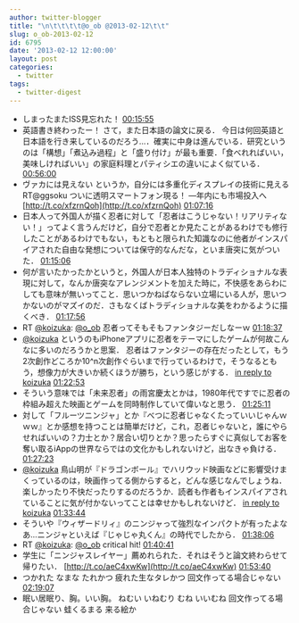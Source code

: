 ```yaml
---
author: twitter-blogger
title: "\n\t\t\t\t@o_ob @2013-02-12\t\t"
slug: o_ob-2013-02-12
id: 6795
date: '2013-02-12 12:00:00'
layout: post
categories:
  - twitter
tags:
  - twitter-digest
---
```


*   しまったまたISS見忘れた！ [00:15:55](http://twitter.com/o_ob/statuses/300986530472816641)
*   英語書き終わったー！ さて，また日本語の論文に戻る． 今日は何回英語と日本語を行き来しているのだろう…．確実に中身は進んでいる．研究というのは「構想」「煮込み過程」と「盛り付け」が最も重要．「食べれればいい，美味しければいい」の家庭料理とパティシエの違いによく似ている． [00:56:00](http://twitter.com/o_ob/statuses/300996616431742979)
*   ヴァカには見えない というか，自分には多重化ディスプレイの技術に見える RT@ggsoku ついに透明スマートフォン現る！ ―年内にも市場投入へ [http://t.co/xfzrnQoh](http://t.co/xfzrnQoh) [01:07:16](http://twitter.com/o_ob/statuses/300999450841714688)
*   日本人って外国人が描く忍者に対して「忍者はこうじゃない！リアリティない！」ってよく言うんだけど，自分で忍者とか見たことがあるわけでも修行したことがあるわけでもない，もともと限られた知識なのに他者がインスパイアされた自由な発想については保守的なんだな，といま唐突に気がついた． [01:15:06](http://twitter.com/o_ob/statuses/301001424312094720)
*   何が言いたかったかというと，外国人が日本人独特のトラディショナルな表現に対して，なんか唐突なアレンジメントを加えた時に，不快感をあらわにしても意味が無いってこと．思いつかねばならない立場にいる人が，思いつかないのがマズイのだ．さもなくばトラディショナルな美をわかるように描くべき． [01:17:56](http://twitter.com/o_ob/statuses/301002139206053888)
*   RT [@koizuka](http://twitter.com/koizuka): [@o_ob](http://twitter.com/o_ob) 忍者ってそもそもファンタジーだしなーｗ [01:18:37](http://twitter.com/o_ob/statuses/301002309910011904)
*   [@koizuka](http://twitter.com/koizuka) というのもiPhoneアプリに忍者をテーマにしたゲームが何故こんなに多いのだろうかと思案． 忍者はファンタジーの存在だったとして，もう2次創作どころか10^n次創作ぐらいまで行っているわけで，そうなるともう，想像力が大きいか続くほうが勝ち，という感じがする． [in reply to koizuka](http://twitter.com/koizuka/statuses/301001579203543040) [01:22:53](http://twitter.com/o_ob/statuses/301003381516947458)
*   そういう意味では「未来忍者」の雨宮慶太とかは，1980年代ですでに忍者の枠組み超えた映画とゲームを同時制作していて偉いなと思う． [01:25:11](http://twitter.com/o_ob/statuses/301003960716767233)
*   対して「フルーツニンジャ」とか『べつに忍者じゃなくたっていいじゃんｗｗｗ』とか感想を持つことは簡単だけど，これ，忍者じゃないと，誰にやらせればいいの？力士とか？居合い切りとか？思ったらすぐに真似してお客を奪い取るiAppの世界ならではの文化かもしれないけど，出なきゃ負ける． [01:27:23](http://twitter.com/o_ob/statuses/301004516847935488)
*   [@koizuka](http://twitter.com/koizuka) 鳥山明が『ドラゴンボール』でハリウッド映画などに影響受けまくっているのは，映画作ってる側からすると，どんな感じなんでしょうね．楽しかったり不快だったりするのだろうか．読者も作者もインスパイアされていることに気が付かないってことは幸せかもしれないけど． [in reply to koizuka](http://twitter.com/koizuka/statuses/301004677196161024) [01:33:44](http://twitter.com/o_ob/statuses/301006112356962304)
*   そういや『ウィザードリィ』のニンジャって強烈なインパクトが有ったよなあ…ニンジャといえば『じゃじゃ丸くん』の時代でしたから． [01:38:06](http://twitter.com/o_ob/statuses/301007210320891904)
*   RT [@koizuka](http://twitter.com/koizuka): [@o_ob](http://twitter.com/o_ob) critical hit! [01:40:41](http://twitter.com/o_ob/statuses/301007863084630017)
*   学生に「ニンジャスレイヤー」薦めれられた．それはそうと論文終わらせて帰りたい． [http://t.co/aeC4xwKw](http://t.co/aeC4xwKw) [01:53:40](http://twitter.com/o_ob/statuses/301011129390469121)
*   つかれた なまな たれかつ 疲れた生なタレかつ 回文作ってる場合じゃない [02:19:07](http://twitter.com/o_ob/statuses/301017536240177153)
*   眠い居眠り、胸。いい胸。 ねむい いねむり むね いいむね 回文作ってる場合じゃない 蛙くるまる 来る絵か